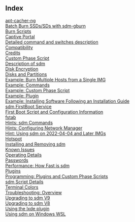 <h2>Index</h2>

<a href="apt-Cacher-NG.md">apt-cacher-ng</a>
<br><a href="BatchBurn-SSD-SDs-with-sdm-gburn.md">Batch Burn SSDs/SDs with sdm-gburn</a>
<br><a href="Burn-Scripts.md">Burn Scripts</a>
<br><a href="Captive-Portal.md">Captive Portal</a>
<br><a href="Command-Details.md">Detailed command and switches description</a>
<br><a href="Compatibility.md">Compatibility</a>
<br><a href="Credits.md">Credits</a>
<br><a href="Custom-Phase-Script.md">Custom Phase Script</a>
<br><a href="Description.md">Description of sdm</a>
<br><a href="Disk-Encryption.md">Disk Encryption</a>
<br><a href="Disks-Partitions.md">Disks and Partitions</a>
<br><a href="Example-Burn-Multiple-Hosts-From-Single-IMG.md">Example: Burn Multiple Hosts from a Single IMG</a>
<br><a href="Example-Commands.md">Example: Commands</a>
<br><a href="Example-Custom-Phase-Script.md">Example: Custom Phase Script</a>
<br><a href="Example-Plugin.md">Example: Plugin</a>
<br><a href="Example-SW-Installer.md">Example: Installing Software Following an Installation Guide</a>
<br><a href="First-Boot-Service.md">sdm FirstBoot Service</a>
<br><a href="First-Boot-Scripts-and-Configurations.md">First Boot Script and Configuration Information</a>
<br><a href="fstab.md">fstab</a>
<br><a href="Hints-Commands.md">Hints: sdm Commands</a>
<br><a href="Hints-NetworkManager.md">Hints: Configuring Network Manager</a>
<br><a href="Hint-Using-sdm-on-2022-04-04-and-later-images.md">Hint: Using sdm on 2022-04-04 and Later IMGs</a>
<br><a href="Hotspot.md">Hotspot</a>
<br><a href="Detailed-Installation-Guide.md">Installing and Removing sdm</a>
<br><a href="Known-Issues.md">Known Issues</a>
<br><a href="Operating-Details.md">Operating Details</a>
<br><a href="Passwords.md">Passwords</a>
<br><a href="Performance-How-Fast-is-sdm.md">Performance: How Fast is sdm</a>
<br><a href="Plugins.md">Plugins</a>
<br><a href="Programming-Plugins-and-Custom-Phase-Scripts.md">Programming: Plugins and Custom Phase Scripts</a>
<br><a href="Script-Details.md">sdm Script Details</a>
<br><a href="Terminal-Colors.md">Terminal Colors</a>
<br><a href="Troubleshooting.md">Troubleshooting: Overview</a>
<br><a href="9Upgrade-Notes.md">Upgrading to sdm V9</a>
<br><a href="8Upgrade-Notes.md">Upgrading to sdm V8</a>
<br><a href="Using-LXDE-Config.md">Using the lxde plugin</a>
<br><a href="Using-sdm-on-Windows-WSL.md">Using sdm on Windows WSL</a>
